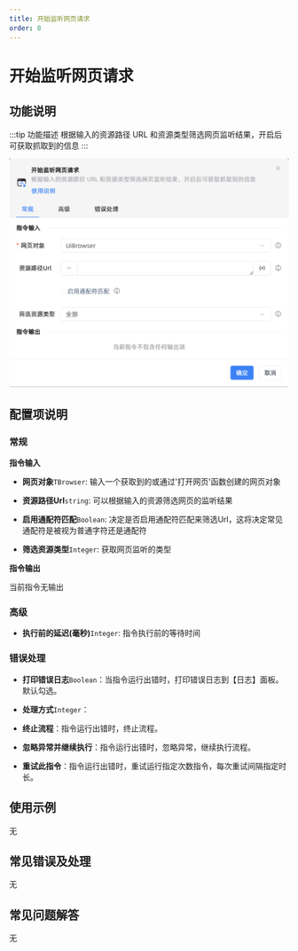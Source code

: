 ```yaml
---
title: 开始监听网页请求
order: 8
---
```


# 开始监听网页请求

## 功能说明

:::tip 功能描述
根据输入的资源路径 URL 和资源类型筛选网页监听结果，开启后可获取抓取到的信息
:::

![开始监听网页请求](../../../assets/开始监听网页请求_command.png)

## 配置项说明

### 常规

**指令输入**

- **网页对象**`TBrowser`: 输入一个获取到的或通过'打开网页'函数创建的网页对象

- **资源路径Url**`string`: 可以根据输入的资源筛选网页的监听结果

- **启用通配符匹配**`Boolean`: 决定是否启用通配符匹配来筛选Url，这将决定常见通配符是被视为普通字符还是通配符

- **筛选资源类型**`Integer`: 获取网页监听的类型


**指令输出**

当前指令无输出

### 高级

- **执行前的延迟(毫秒)**`Integer`: 指令执行前的等待时间

### 错误处理

- **打印错误日志**`Boolean`：当指令运行出错时，打印错误日志到【日志】面板。默认勾选。

- **处理方式**`Integer`：

 - **终止流程**：指令运行出错时，终止流程。

 - **忽略异常并继续执行**：指令运行出错时，忽略异常，继续执行流程。

 - **重试此指令**：指令运行出错时，重试运行指定次数指令，每次重试间隔指定时长。

## 使用示例
无

## 常见错误及处理

无

## 常见问题解答

无


